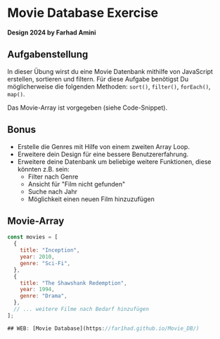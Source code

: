 # Movie Database Exercise

**Design 2024 by Farhad Amini**

## Aufgabenstellung

In dieser Übung wirst du eine Movie Datenbank mithilfe von JavaScript erstellen, sortieren und filtern. Für diese Aufgabe benötigst Du möglicherweise die folgenden Methoden: `sort()`, `filter()`, `forEach()`, `map()`.

Das Movie-Array ist vorgegeben (siehe Code-Snippet).

## Bonus

- Erstelle die Genres mit Hilfe von einem zweiten Array Loop.
- Erweitere dein Design für eine bessere Benutzererfahrung.
- Erweitere deine Datenbank um beliebige weitere Funktionen, diese könnten z.B. sein:
  - Filter nach Genre
  - Ansicht für "Film nicht gefunden"
  - Suche nach Jahr
  - Möglichkeit einen neuen Film hinzuzufügen

## Movie-Array

```javascript
const movies = [
  {
    title: "Inception",
    year: 2010,
    genre: "Sci-Fi",
  },
  {
    title: "The Shawshank Redemption",
    year: 1994,
    genre: "Drama",
  },
  // ... weitere Filme nach Bedarf hinzufügen
];

## WEB: [Movie Database](https://far1had.github.io/Movie_DB/)
